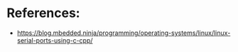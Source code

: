 # References:
- https://blog.mbedded.ninja/programming/operating-systems/linux/linux-serial-ports-using-c-cpp/
